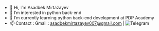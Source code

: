 - 👋 Hi, I’m Asadbek Mirtazayev
- 👀 I’m interested in python back-end 
- 🌱 I’m currently learning python back-end development at PDP Academy
- 📫 Contact : Gmail : asadbekmirtazayev007@gmail.com | ![Telegram](htpps://t.me/Mirtazayevv)

<!---
mirtazayevasadbek/mirtazayevasadbek is a ✨ special ✨ repository because its `README.md` (this file) appears on your GitHub profile.
You can click the Preview link to take a look at your changes.
--->
